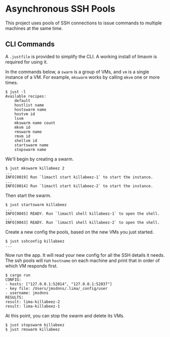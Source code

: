 # Asynchronous SSH Pools

This project uses pools of SSH connections to issue commands to multiple machines at the same time.

## CLI Commands

A `.justfile` is provided to simplify the CLI. A working install of limavm is required for using it.

In the commands below, a `swarm` is a group of VMs, and `vm` is a single instance of a VM. For example, `mkswarm` works by calling `mkvm` one or more times.

```shell
$ just -l
Available recipes:
    default
    hostlist name
    hostswarm name
    hostvm id
    lsvm
    mkswarm name count
    mkvm id
    rmswarm name
    rmvm id
    shellvm id
    startswarm name
    stopswarm name
```

We'll begin by creating a swarm.

```shell
$ just mkswarm killabeez 2
...
INFO[0019] Run `limactl start killabeez-1` to start the instance.
...
INFO[0014] Run `limactl start killabeez-2` to start the instance.
```

Then start the swarm.

```shell
$ just startswarm killabeez
...
INFO[0045] READY. Run `limactl shell killabeez-1` to open the shell.
...
INFO[0043] READY. Run `limactl shell killabeez-2` to open the shell.
```

Create a new config the pools, based on the new VMs you just started.

```shell
$ just sshconfig killabeez
...
```

Now run the app. It will read your new config for all the SSH details it needs. The ssh pools will run `hostname` on each machine and print that in order of which VM responds first.

```shell
$ cargo run
CONFIG:
- hosts: ["127.0.0.1:52014", "127.0.0.1:52037"]
- key file: /Users/jmsdnns/.lima/_config/user
- username: jmsdnns
RESULTS:
result: lima-killabeez-2
result: lima-killabeez-1
```

At this point, you can stop the swarm and delete its VMs.

```shell
$ just stopswarm killabeez
$ just rmswarm killabeez
```
